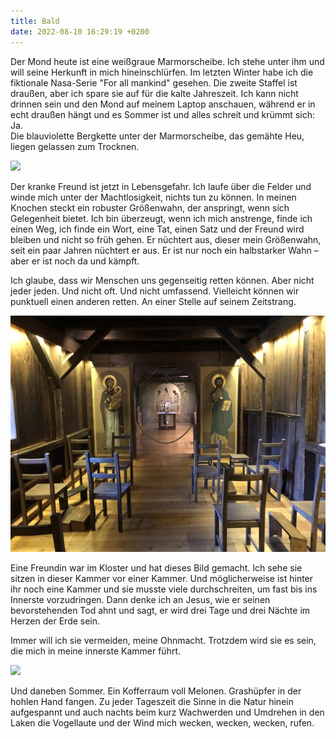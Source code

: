 ```yaml
---
title: Bald
date: 2022-08-10 16:29:19 +0200
---
```

Der Mond heute ist eine weißgraue Marmorscheibe. Ich stehe unter ihm und will seine Herkunft in mich hineinschlürfen. Im letzten Winter habe ich die fiktionale Nasa-Serie "For all mankind" gesehen. Die zweite Staffel ist draußen, aber ich spare sie auf für die kalte Jahreszeit. Ich kann nicht drinnen sein und den Mond auf meinem Laptop anschauen, während er in echt draußen hängt und es Sommer ist und alles schreit und krümmt sich: Ja.\
Die blauviolette Bergkette unter der Marmorscheibe, das gemähte Heu, liegen gelassen zum Trocknen.

![](/uploads/kiesel-gelbe-blume.jpg)

Der kranke Freund ist jetzt in Lebensgefahr. Ich laufe über die Felder und winde mich unter der Machtlosigkeit, nichts tun zu können. In meinen Knochen steckt ein robuster Größenwahn, der anspringt, wenn sich Gelegenheit bietet. Ich bin überzeugt, wenn ich mich anstrenge, finde ich einen Weg, ich finde ein Wort, eine Tat, einen Satz und der Freund wird bleiben und nicht so früh gehen. Er nüchtert aus, dieser mein Größenwahn, seit ein paar Jahren nüchtert er aus. Er ist nur noch ein halbstarker Wahn – aber er ist noch da und kämpft.

Ich glaube, dass wir Menschen uns gegenseitig retten können. Aber nicht jeder jeden. Und nicht oft. Und nicht umfassend. Vielleicht können wir punktuell einen anderen retten. An einer Stelle auf seinem Zeitstrang.

![](/uploads/kammer.jpg)

Eine Freundin war im Kloster und hat dieses Bild gemacht. Ich sehe sie sitzen in dieser Kammer vor einer Kammer. Und möglicherweise ist hinter ihr noch eine Kammer und sie musste viele durchschreiten, um fast bis ins Innerste vorzudringen. Dann denke ich an Jesus, wie er seinen bevorstehenden Tod ahnt und sagt, er wird drei Tage und drei Nächte im Herzen der Erde sein.

Immer will ich sie vermeiden, meine Ohnmacht. Trotzdem wird sie es sein, die mich in meine innerste Kammer führt.

![](/uploads/sandalen-1.jpg)

Und daneben Sommer. Ein Kofferraum voll Melonen. Grashüpfer in der hohlen Hand fangen. Zu jeder Tageszeit die Sinne in die Natur hinein aufgespannt und auch nachts beim kurz Wachwerden und Umdrehen in den Laken die Vogellaute und der Wind  mich wecken, wecken, wecken, rufen.